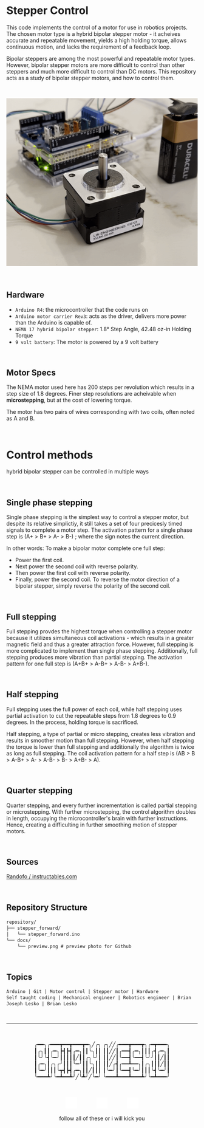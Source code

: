 
# Stepper Control
This code implements the control of a motor for use in robotics projects. The chosen motor type is a hybrid bipolar stepper motor - it acheives accurate and repeatable movement, yields a high holding torque, allows continuous motion, and lacks the requirement of a feedback loop.

Bipolar steppers are among the most powerful and repeatable motor types. However, bipolar stepper motors are more difficult to control than other steppers and much more difficult to control than DC motors. This repository acts as a study of bipolar stepper motors, and how to control them.

&nbsp;

<div align="center"><img src="docs/preview.gif" width="800"></div>

&nbsp;

## Hardware
- `Arduino R4`: the microcontroller that the code runs on 
- `Arduino motor carrier Rev3`: acts as the driver, delivers more power than the Arduino is capable of.
- `NEMA 17 hybrid bipolar stepper`: 1.8° Step Angle, 42.48 oz-in Holding Torque
- `9 volt battery`: The motor is powered by a 9 volt battery

&nbsp;

## Motor Specs
The NEMA motor used here has 200 steps per revolution which results in a step size of 1.8 degrees. Finer step resolutions are acheivable when **microstepping**, but at the cost of lowering torque. 

The motor has two pairs of wires corresponding with two coils, often noted as A and B.

&nbsp;

# Control methods
hybrid bipolar stepper can be controlled in multiple ways

&nbsp;

## Single phase stepping
Single phase stepping is the simplest way to control a stepper motor, but despite its relative simplictiy, it still takes a set of four precicesly timed signals to complete a motor step.
The activation pattern for a single phase step is (A+ > B+ > A- > B-) ; where the sign notes the current direction. 

In other words:
To make a bipolar motor complete one full step:
 - Power the first coil.
 - Next power the second coil with reverse polarity.
 - Then power the first coil with reverse polarity.
 - Finally, power the second coil.
To reverse the motor direction of a bipolar stepper, simply reverse the polarity of the second coil.

&nbsp;

## Full stepping 
Full stepping provdes the highest torque when controlling a stepper motor because it utilizes simultaneous coil activations - which results in a greater magnetic field and thus a greater attraction force. However, full stepping is more complicated to implement than single phase stepping. Additionally, full stepping produces more vibration than partial stepping. 
The activation pattern for one full step is (A+B+ > A-B+ > A-B- > A+B-).

&nbsp;

## Half stepping
Full stepping uses the full power of each coil, while half stepping uses partial activation to cut the repeatable steps from 1.8 degrees to 0.9 degrees. In the process, holding torque is sacrificed. 

Half stepping, a type of partial or micro stepping, creates less vibration and results in smoother motion than full stepping. However, when half stepping the torque is lower than full stepping and additionally the algorithm is twice as long as full stepping.
The coil activation pattern for a half step is (AB > B > A-B+ > A- > A-B- > B- > A+B- > A).

&nbsp;

## Quarter stepping
Quarter stepping, and every further incrementation is called partial stepping or microstepping. With further microstepping, the control algorithm doubles in length, occupying the microcontroller's brain with further instructions. Hence, creating a difficulting in further smoothing motion of stepper motors. 

&nbsp;

## Sources
[Randofo / instructables.com](https://www.instructables.com/Arduino-Motor-Shield-Tutorial/)

&nbsp;

## Repository Structure
```
repository/
├── stepper_forward/
│   └── stepper_forward.ino
└── docs/
    └── preview.png # preview photo for Github
```

&nbsp;

## Topics 
```
Arduino | Git | Motor control | Stepper motor | Hardware 
Self taught coding | Mechanical engineer | Robotics engineer | Brian Joseph Lesko | Brian Lesko
```
&nbsp;

<hr>

&nbsp;

<div align="center">



╭━━╮╭━━━┳━━┳━━━┳━╮╱╭╮        ╭╮╱╱╭━━━┳━━━┳╮╭━┳━━━╮
┃╭╮┃┃╭━╮┣┫┣┫╭━╮┃┃╰╮┃┃        ┃┃╱╱┃╭━━┫╭━╮┃┃┃╭┫╭━╮┃
┃╰╯╰┫╰━╯┃┃┃┃┃╱┃┃╭╮╰╯┃        ┃┃╱╱┃╰━━┫╰━━┫╰╯╯┃┃╱┃┃
┃╭━╮┃╭╮╭╯┃┃┃╰━╯┃┃╰╮┃┃        ┃┃╱╭┫╭━━┻━━╮┃╭╮┃┃┃╱┃┃
┃╰━╯┃┃┃╰┳┫┣┫╭━╮┃┃╱┃┃┃        ┃╰━╯┃╰━━┫╰━╯┃┃┃╰┫╰━╯┃
╰━━━┻╯╰━┻━━┻╯╱╰┻╯╱╰━╯        ╰━━━┻━━━┻━━━┻╯╰━┻━━━╯
  


&nbsp;


<a href="https://twitter.com/BrianJosephLeko"><img src="https://raw.githubusercontent.com/BrianLesko/BrianLesko/f7be693250033b9d28c2224c9c1042bb6859bfe9/.socials/svg-white/x-logo-white.svg" width="30" alt="X Logo"></a> &nbsp; &nbsp; &nbsp; &nbsp; &nbsp; &nbsp; <a href="https://github.com/BrianLesko"><img src="https://raw.githubusercontent.com/BrianLesko/BrianLesko/f7be693250033b9d28c2224c9c1042bb6859bfe9/.socials/svg-white/github-mark-white.svg" width="30" alt="GitHub"></a> &nbsp; &nbsp; &nbsp; &nbsp; &nbsp; &nbsp; <a href="https://www.linkedin.com/in/brianlesko/"><img src="https://raw.githubusercontent.com/BrianLesko/BrianLesko/f7be693250033b9d28c2224c9c1042bb6859bfe9/.socials/svg-white/linkedin-icon-white.svg" width="30" alt="LinkedIn"></a>

follow all of these or i will kick you

</div>


&nbsp;


